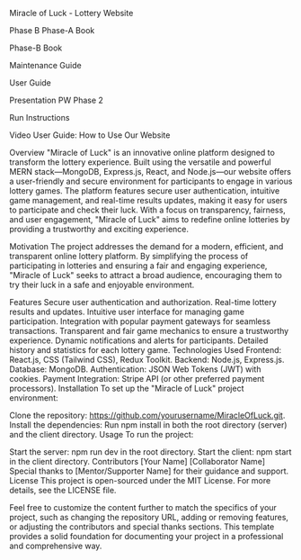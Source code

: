 Miracle of Luck - Lottery Website

Phase B
Phase-A Book

Phase-B Book

Maintenance Guide

User Guide

Presentation PW Phase 2

Run Instructions

Video User Guide: How to Use Our Website


 
Overview
"Miracle of Luck" is an innovative online platform designed to transform the lottery experience. Built using the versatile and powerful MERN stack—MongoDB, Express.js, React, and Node.js—our website offers a user-friendly and secure environment for participants to engage in various lottery games. The platform features secure user authentication, intuitive game management, and real-time results updates, making it easy for users to participate and check their luck. With a focus on transparency, fairness, and user engagement, "Miracle of Luck" aims to redefine online lotteries by providing a trustworthy and exciting experience.

Motivation
The project addresses the demand for a modern, efficient, and transparent online lottery platform. By simplifying the process of participating in lotteries and ensuring a fair and engaging experience, "Miracle of Luck" seeks to attract a broad audience, encouraging them to try their luck in a safe and enjoyable environment.

Features
Secure user authentication and authorization.
Real-time lottery results and updates.
Intuitive user interface for managing game participation.
Integration with popular payment gateways for seamless transactions.
Transparent and fair game mechanics to ensure a trustworthy experience.
Dynamic notifications and alerts for participants.
Detailed history and statistics for each lottery game.
Technologies Used
Frontend: React.js, CSS (Tailwind CSS), Redux Toolkit.
Backend: Node.js, Express.js.
Database: MongoDB.
Authentication: JSON Web Tokens (JWT) with cookies.
Payment Integration: Stripe API (or other preferred payment processors).
Installation
To set up the "Miracle of Luck" project environment:

Clone the repository: https://github.com/yourusername/MiracleOfLuck.git.
Install the dependencies:
Run npm install in both the root directory (server) and the client directory.
Usage
To run the project:

Start the server: npm run dev in the root directory.
Start the client: npm start in the client directory.
Contributors
[Your Name]
[Collaborator Name]
Special thanks to [Mentor/Supporter Name] for their guidance and support.
License
This project is open-sourced under the MIT License. For more details, see the LICENSE file.

Feel free to customize the content further to match the specifics of your project, such as changing the repository URL, adding or removing features, or adjusting the contributors and special thanks sections. This template provides a solid foundation for documenting your project in a professional and comprehensive way.
